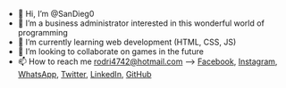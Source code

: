 - 👋 Hi, I’m @SanDieg0
- 👀 I’m a business administrator interested in this wonderful world of programming
- 🌱 I’m currently learning web development (HTML, CSS, JS)
- 💞️ I’m looking to collaborate on games in the future
- 📫 How to reach me rodri4742@hotmail.com --> <a href="https://www.facebook.com/profile.php?id=100003542320731">Facebook</a>, <a href="https://www.instagram.com/diego.rodriguez47/">Instagram</a>, <a href="https://wa.me/+573172488254">WhatsApp</a>, <a href="https://twitter.com/Dieego4742">Twitter</a>, <a href="https://www.linkedin.com/in/diego-fernando-rodr%C3%ADguez-mart%C3%ADnez-a84443157">LinkedIn</a>, <a href="https://github.com/SanDieg0">GitHub</a>

<!---
SanDieg0/SanDieg0 is a ✨ special ✨ repository because its `README.md` (this file) appears on your GitHub profile.
You can click the Preview link to take a look at your changes.
--->
